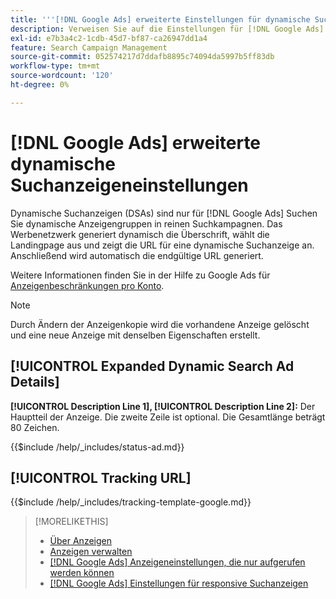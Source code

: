 ```yaml
---
title: '''[!DNL Google Ads] erweiterte Einstellungen für dynamische Suchanzeigen'
description: Verweisen Sie auf die Einstellungen für [!DNL Google Ads] erweiterte dynamische Suchanzeigen.
exl-id: e7b3a4c2-1cdb-45d7-bf87-ca26947dd1a4
feature: Search Campaign Management
source-git-commit: 052574217d7ddafb8895c74094da5997b5ff83db
workflow-type: tm+mt
source-wordcount: '120'
ht-degree: 0%

---
```


# [!DNL Google Ads] erweiterte dynamische Suchanzeigeneinstellungen

Dynamische Suchanzeigen (DSAs) sind nur für [!DNL Google Ads] Suchen Sie dynamische Anzeigengruppen in reinen Suchkampagnen. Das Werbenetzwerk generiert dynamisch die Überschrift, wählt die Landingpage aus und zeigt die URL für eine dynamische Suchanzeige an. Anschließend wird automatisch die endgültige URL generiert.

Weitere Informationen finden Sie in der Hilfe zu Google Ads für [Anzeigenbeschränkungen pro Konto](https://support.google.com/google-ads/answer/6372658?hl=en).

>[!NOTE]
>
>Durch Ändern der Anzeigenkopie wird die vorhandene Anzeige gelöscht und eine neue Anzeige mit denselben Eigenschaften erstellt.

## [!UICONTROL Expanded Dynamic Search Ad Details]

**[!UICONTROL Description Line 1], [!UICONTROL Description Line 2]:** Der Hauptteil der Anzeige. Die zweite Zeile ist optional. Die Gesamtlänge beträgt 80 Zeichen.

<!-- **[!UICONTROL Status]:** -->

{{$include /help/_includes/status-ad.md}}

## [!UICONTROL Tracking URL]

<!-- **[!UICONTROL Tracking Template]:** -->

{{$include /help/_includes/tracking-template-google.md}}

>[!MORELIKETHIS]
>
>* [Über Anzeigen](ad-about.md)
>* [Anzeigen verwalten](ad-manage.md)
>* [[!DNL Google Ads] Anzeigeneinstellungen, die nur aufgerufen werden können](ad-settings-google-call.md)
>* [[!DNL Google Ads] Einstellungen für responsive Suchanzeigen](ad-settings-google-rsa.md)

